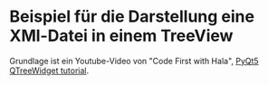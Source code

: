 # Beispiel für die Darstellung eine XMl-Datei in einem TreeView

Grundlage ist ein Youtube-Video von "Code First with Hala", 
[PyQt5 QTreeWidget tutorial](https://www.youtube.com/watch?v=dqg0L7Qw3ko&t=2s).
